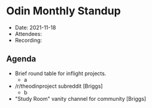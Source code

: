 # Odin Monthly Standup 

* Date: 2021-11-18
* Attendees: 
* Recording: 

## Agenda

- Brief round table for inflight projects.
    - a
- /r/theodinproject subreddit [Briggs]
    - b
- "Study Room" vanity channel for community [Briggs]
